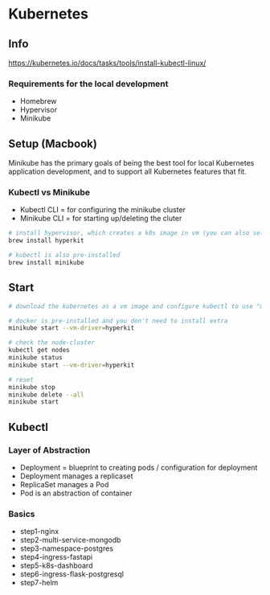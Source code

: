 # Kubernetes

## Info
https://kubernetes.io/docs/tasks/tools/install-kubectl-linux/

### Requirements for the local development
- Homebrew
- Hypervisor
- Minikube

## Setup (Macbook)
Minikube has the primary goals of being the best tool for local Kubernetes application development, and to support all Kubernetes features that fit.

### Kubectl vs Minikube
- Kubectl CLI = for configuring the minikube cluster
- Minikube CLI = for starting up/deleting the cluter

```bash
# install hypervisor, which creates a k8s image in vm (you can also select virtualbox or another vm tools)
brew install hyperkit

# kubectl is also pre-installed
brew install minikube
```
## Start
```bash
# download the kubernetes as a vm image and configure kubectl to use "minikube" cluster.

# docker is pre-installed and you don't need to install extra
minikube start --vm-driver=hyperkit

# check the node-cluster
kubectl get nodes
minikube status
minikube start --vm-driver=hyperkit

# reset
minikube stop
minikube delete --all
minikube start
```

## Kubectl

### Layer of Abstraction
- Deployment = blueprint to creating pods / configuration for deployment
- Deployment manages a replicaset
- ReplicaSet manages a Pod
- Pod is an abstraction of container

### Basics
- step1-nginx 
- step2-multi-service-mongodb
- step3-namespace-postgres
- step4-ingress-fastapi
- step5-k8s-dashboard
- step6-ingress-flask-postgresql
- step7-helm

